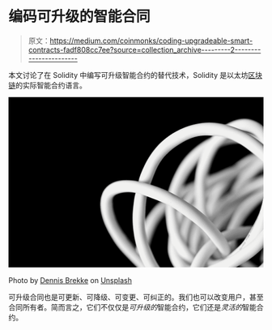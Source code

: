 # 编码可升级的智能合同

> 原文：<https://medium.com/coinmonks/coding-upgradeable-smart-contracts-fadf808cc7ee?source=collection_archive---------2----------------------->

本文讨论了在 Solidity 中编写可升级智能合约的替代技术，Solidity 是以太坊[区块链](https://blog.coincodecap.com/what-is-blockchain-a-simple-guide-for-dummies/)的实际智能合约语言。

![](img/4a640b06e84b26dd49a18b12355aabd9.png)

Photo by [Dennis Brekke](https://unsplash.com/@dennnnnnis?utm_source=medium&utm_medium=referral) on [Unsplash](https://unsplash.com?utm_source=medium&utm_medium=referral)

可升级合同也是可更新、可降级、可变更、可纠正的。我们也可以改变用户，甚至合同所有者。简而言之，它们不仅仅是*可升级的*智能合约，它们还是*灵活的*智能合约。